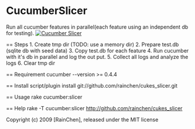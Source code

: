 CucumberSlicer
==============
Run all cucumber features in parallel(each feature using an independent db for testing).
[![Cucumber Slicer](http://farm5.static.flickr.com/4058/4226659487_c203f6eff1_o_d.png)](http://github.com/rainchen/cukes_slicer "Cucumber Slicer")  

== Steps
	1. Create tmp dir (TODO: use a memory dir)
	2. Prepare test.db (sqlite db with seed data)
	3. Copy test.db for each feature
	4. Run cucumber with it's db in parallel and log the out put.
	5. Collect all logs and analyze the logs
	6. Clear tmp dir

== Requirement
  cucumber --version >= 0.4.4

== Install
  script/plugin install git://github.com/rainchen/cukes_slicer.git

== Usage
  rake cucumber:slicer
  
== Help
  rake -T cucumber:slicer
  http://github.com/rainchen/cukes_slicer

Copyright (c) 2009 [RainChen], released under the MIT license
